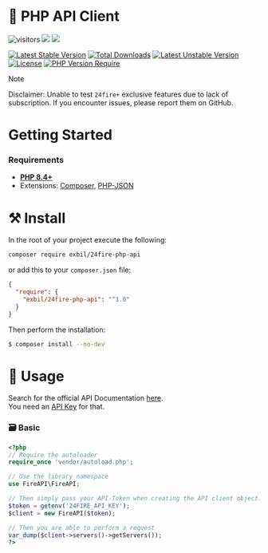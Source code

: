 ﻿# 💾  PHP API Client

![visitors](https://visitor-badge.laobi.icu/badge?page_id=exbil.-php-api)
![](https://img.shields.io/badge/stable-v.1.0-informational?style=flat&logoColor=white&color=6aa6f8)
![](https://img.shields.io/badge/license-MIT-informational?style=flat&logoColor=white&color=6aa6f8)

[![Latest Stable Version](http://poser.pugx.org/exbil/-php-api/v)](https://packagist.org/packages/exbil/-php-api) [![Total Downloads](http://poser.pugx.org/exbil/-php-api/downloads)](https://packagist.org/packages/exbil/-php-api) [![Latest Unstable Version](http://poser.pugx.org/exbil/-php-api/v/unstable)](https://packagist.org/packages/exbil/-php-api) [![License](http://poser.pugx.org/exbil/24fire-php-api/license)](https://packagist.org/packages/vexura/24fire-api) [![PHP Version Require](http://poser.pugx.org/exbil/24fire-php-api/require/php)](https://packagist.org/packages/exbil/24fire-php-api)

> [!NOTE]
> Disclaimer: Unable to test `24fire+` exclusive features due to lack of subscription. If you encounter issues, please report them on GitHub.

# Getting Started
### Requirements
* [**PHP 8.4+**](https://www.php.net/downloads.php)
* Extensions: [Composer](https://getcomposer.org/), [PHP-JSON](https://www.php.net/manual/en/book.json.php)

# ⚒️ Install
In the root of your project execute the following:
```sh
composer require exbil/24fire-php-api
```
or add this to your `composer.json` file:
```json
{
  "require": {
    "exbil/24fire-php-api": "^1.0"
  }
}
```

Then perform the installation:
```sh
$ composer install --no-dev
```

# 📑 Usage

Search for the official API Documentation [here](https://docs.fireapi.de/).  
You need an [API Key](https://24fire.de/reselling/) for that.

### 🗃️ Basic

```php
<?php
// Require the autoloader
require_once 'vendor/autoload.php';

// Use the library namespace
use FireAPI\FireAPI;

// Then simply pass your API-Token when creating the API client object.
$token = getenv('24FIRE_API_KEY');
$client = new FireAPI($token);

// Then you are able to perform a request
var_dump($client->servers()->getServers());
?>
```